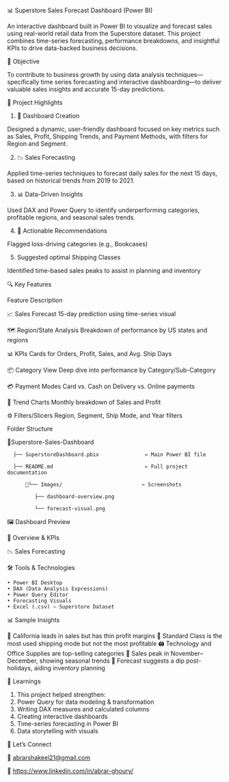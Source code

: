 📊 Superstore Sales Forecast Dashboard (Power BI)

An interactive dashboard built in Power BI to visualize and forecast sales using real-world retail data from the Superstore dataset. This project combines time-series forecasting, performance breakdowns, and insightful KPIs to drive data-backed business decisions.

🎯 Objective

To contribute to business growth by using data analysis techniques—specifically time series forecasting and interactive dashboarding—to deliver valuable sales insights and accurate 15-day predictions.

🚀 Project Highlights

   1) 📌 Dashboard Creation

Designed a dynamic, user-friendly dashboard focused on key metrics such as Sales, Profit, Shipping Trends, and Payment Methods, with filters for Region and Segment.

   2) 📉 Sales Forecasting

Applied time-series techniques to forecast daily sales for the next 15 days, based on historical trends from 2019 to 2021.

   3) 📊 Data-Driven Insights

Used DAX and Power Query to identify underperforming categories, profitable regions, and seasonal sales trends.

   4) 🧭 Actionable Recommendations

Flagged loss-driving categories (e.g., Bookcases)

   5) Suggested optimal Shipping Classes

Identified time-based sales peaks to assist in planning and inventory

🔍 Key Features

Feature	Description

📈 Sales Forecast	15-day prediction using time-series visual

🗺 Region/State Analysis	Breakdown of performance by US states and regions

📊 KPIs	Cards for Orders, Profit, Sales, and Avg. Ship Days

📦 Category View	Deep dive into performance by Category/Sub-Category

💳 Payment Modes	Card vs. Cash on Delivery vs. Online payments

📅 Trend Charts	Monthly breakdown of Sales and Profit

⚙ Filters/Slicers	Region, Segment, Ship Mode, and Year filters

Folder Structure

  📁Superstore-Sales-Dashboard

      ├── SuperstoreDashboard.pbix               ← Main Power BI file
   
      ├── README.md                              ← Full project documentation
   
          📁└── Images/                          ← Screenshots
       
             ├── dashboard-overview.png
           
             └── forecast-visual.png
           
🖼 Dashboard Preview

📍 Overview & KPIs

📉 Sales Forecasting

🛠 Tools & Technologies

    • Power BI Desktop
    • DAX (Data Analysis Expressions)
    • Power Query Editor
    • Forecasting Visuals
    • Excel (.csv) — Superstore Dataset

📊 Sample Insights

📍 California leads in sales but has thin profit margins
🚚 Standard Class is the most used shipping mode but not the most profitable
🖨 Technology and Office Supplies are top-selling categories
📆 Sales peak in November–December, showing seasonal trends
🔮 Forecast suggests a dip post-holidays, aiding inventory planning

📘 Learnings

1) This project helped strengthen:
2) Power Query for data modeling & transformation
3) Writing DAX measures and calculated columns
4) Creating interactive dashboards
5) Time-series forecasting in Power BI
6) Data storytelling with visuals



💼 Let’s Connect

📧 abrarshakeel21@gmail.com

🔗  https://www.linkedin.com/in/abrar-ghoury/

